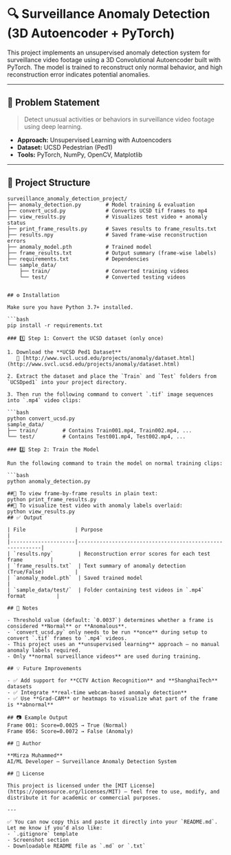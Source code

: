 # 🔍 Surveillance Anomaly Detection (3D Autoencoder + PyTorch)

This project implements an unsupervised anomaly detection system for surveillance video footage using a 3D Convolutional Autoencoder built with PyTorch. The model is trained to reconstruct only normal behavior, and high reconstruction error indicates potential anomalies.

---

## 🧠 Problem Statement

> Detect unusual activities or behaviors in surveillance video footage using deep learning.

- **Approach:** Unsupervised Learning with Autoencoders  
- **Dataset:** UCSD Pedestrian (Ped1)  
- **Tools:** PyTorch, NumPy, OpenCV, Matplotlib  

---

## 📁 Project Structure

```text
surveillance_anomaly_detection_project/
├── anomaly_detection.py        # Model training & evaluation
├── convert_ucsd.py             # Converts UCSD tif frames to mp4
├── view_results.py             # Visualizes test video + anomaly status
├── print_frame_results.py      # Saves results to frame_results.txt
├── results.npy                 # Saved frame-wise reconstruction errors
├── anomaly_model.pth           # Trained model
├── frame_results.txt           # Output summary (frame-wise labels)
├── requirements.txt            # Dependencies
└── sample_data/
    ├── train/                  # Converted training videos
    └── test/                   # Converted testing videos


## ⚙️ Installation

Make sure you have Python 3.7+ installed.

```bash
pip install -r requirements.txt

### 1️⃣ Step 1: Convert the UCSD dataset (only once)

1. Download the **UCSD Ped1 Dataset**  
   🔗 [http://www.svcl.ucsd.edu/projects/anomaly/dataset.html](http://www.svcl.ucsd.edu/projects/anomaly/dataset.html)

2. Extract the dataset and place the `Train` and `Test` folders from `UCSDped1` into your project directory.

3. Then run the following command to convert `.tif` image sequences into `.mp4` video clips:

```bash
python convert_ucsd.py
sample_data/
├── train/        # Contains Train001.mp4, Train002.mp4, ...
└── test/         # Contains Test001.mp4, Test002.mp4, ...

### 2️⃣ Step 2: Train the Model

Run the following command to train the model on normal training clips:

```bash
python anomaly_detection.py

##📝 To view frame-by-frame results in plain text:
python print_frame_results.py
##🎥 To visualize test video with anomaly labels overlaid:
python view_results.py
## ✅ Output

| File                | Purpose                                                  |
|---------------------|----------------------------------------------------------|
| `results.npy`        | Reconstruction error scores for each test frame         |
| `frame_results.txt`  | Text summary of anomaly detection (True/False)          |
| `anomaly_model.pth`  | Saved trained model                                     |
| `sample_data/test/`  | Folder containing test videos in `.mp4` format          |

## 📌 Notes

- Threshold value (default: `0.0037`) determines whether a frame is considered **Normal** or **Anomalous**.
- `convert_ucsd.py` only needs to be run **once** during setup to convert `.tif` frames to `.mp4` videos.
- This project uses an **unsupervised learning** approach — no manual anomaly labels required.
- Only **normal surveillance videos** are used during training.

## 💡 Future Improvements

- ✅ Add support for **CCTV Action Recognition** and **ShanghaiTech** datasets  
- ✅ Integrate **real-time webcam-based anomaly detection**  
- ✅ Use **Grad-CAM** or heatmaps to visualize what part of the frame is **abnormal**

## 📷 Example Output
Frame 001: Score=0.0025 → True (Normal)
Frame 056: Score=0.0072 → False (Anomaly)

## 👤 Author

**Mirza Muhammed**  
AI/ML Developer – Surveillance Anomaly Detection System

## 📜 License

This project is licensed under the [MIT License](https://opensource.org/licenses/MIT) – feel free to use, modify, and distribute it for academic or commercial purposes.

---

✅ You can now copy this and paste it directly into your `README.md`. Let me know if you’d also like:
- `.gitignore` template
- Screenshot section
- Downloadable README file as `.md` or `.txt`

